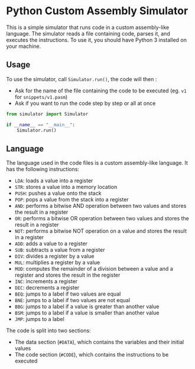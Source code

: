 # Python Custom Assembly Simulator

This is a simple simulator that runs code in a custom assembly-like language. The simulator reads a file containing code, parses it, and executes the instructions. To use it, you should have Python 3 installed on your machine.

## Usage

To use the simulator, call `Simulator.run()`, the code will then :
- Ask for the name of the file containing the code to be executed (eg. `v1` for `snippets/v1.pasm`)
- Ask if you want to run the code step by step or all at once

```py
from simulator import Simulator

if __name__ == "__main__":
    Simulator.run()
```

## Language

The language used in the code files is a custom assembly-like language. It has the following instructions:

- `LDA`: loads a value into a register
- `STR`: stores a value into a memory location
- `PUSH`: pushes a value onto the stack
- `POP`: pops a value from the stack into a register
- `AND`: performs a bitwise AND operation between two values and stores the result in a register
- `OR`: performs a bitwise OR operation between two values and stores the result in a register
- `NOT`: performs a bitwise NOT operation on a value and stores the result in a register
- `ADD`: adds a value to a register
- `SUB`: subtracts a value from a register
- `DIV`: divides a register by a value
- `MUL`: multiplies a register by a value
- `MOD`: computes the remainder of a division between a value and a register and stores the result in the register
- `INC`: increments a register
- `DEC`: decrements a register
- `BEQ`: jumps to a label if two values are equal
- `BNE`: jumps to a label if two values are not equal
- `BBG`: jumps to a label if a value is greater than another value
- `BSM`: jumps to a label if a value is smaller than another value
- `JMP`: jumps to a label

The code is split into two sections:
- The data section (`#DATA`), which contains the variables and their initial values
- The code section (`#CODE`), which contains the instructions to be executed

